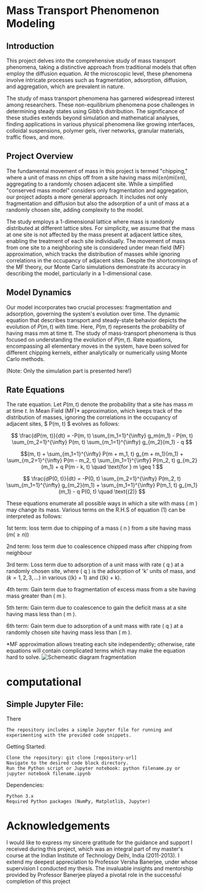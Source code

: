 # Mass Transport Phenomenon Modeling
## Introduction

This project delves into the comprehensive study of mass transport phenomena, taking a distinctive approach from traditional models that often employ the diffusion equation. At the microscopic level, these phenomena involve intricate processes such as fragmentation, adsorption, diffusion, and aggregation, which are prevalent in nature.

The study of mass transport phenomena has garnered widespread interest among researchers. These non-equilibrium phenomena pose challenges in determining steady states using Gibb’s distribution. The significance of these studies extends beyond simulation and mathematical analyses, finding applications in various physical phenomena like growing interfaces, colloidal suspensions, polymer gels, river networks, granular materials, traffic flows, and more.

## Project Overview

The fundamental movement of mass in this project is termed "chipping," where a unit of mass nn chips off from a site having mass mi(≥n)mi​(≥n), aggregating to a randomly chosen adjacent site. While a simplified "conserved mass model" considers only fragmentation and aggregation, our project adopts a more general approach. It includes not only fragmentation and diffusion but also the adsorption of a unit of mass at a randomly chosen site, adding complexity to the model.

The study employs a 1-dimensional lattice where mass is randomly distributed at different lattice sites. For simplicity, we assume that the mass at one site is not affected by the mass present at adjacent lattice sites, enabling the treatment of each site individually. The movement of mass from one site to a neighboring site is considered under mean field (MF) approximation, which tracks the distribution of masses while ignoring correlations in the occupancy of adjacent sites. Despite the shortcomings of the MF theory, our Monte Carlo simulations demonstrate its accuracy in describing the model, particularly in a 1-dimensional case.
## Model Dynamics

Our model incorporates two crucial processes: fragmentation and adsorption, governing the system's evolution over time. The dynamic equation that describes transport and steady-state behavior depicts the evolution of $P(m,t)$ with time. Here, $P(m,t)$  represents the probability of having mass mm at time tt. The study of mass-transport phenomena is thus focused on understanding the evolution of $P(m,t)$. Rate equations, encompassing all elementary moves in the system, have been solved for different chipping kernels, either analytically or numerically using Monte Carlo methods.

(Note: Only the simulation part is presented here!)


## Rate Equations
The rate equation.
Let $P(m, t)$ denote the probability that a site has mass $m$ at time $t$. In Mean Field (MF)* approximation, which keeps track of the distribution of masses, ignoring the correlations in the occupancy of adjacent sites, $ P(m, t) $ evolves as follows:

$$
\frac{dP(m, t)}{dt} = -P(m, t) \sum_{m_1=1}^{\infty} g_m(m_1) - P(m, t) \sum_{m_2=1}^{\infty} P(m, t) \sum_{m_1=1}^{\infty} g_{m_2}(m_1) - q 
$$

$$(m, t) +  \sum_{m_1=1}^{\infty} P(m + m_1, t) g_{m + m_1}(m_1) + \sum_{m_2=1}^{\infty} P(m - m_2, t) \sum_{m_1=1}^{\infty} P(m_2, t) g_{m_2}(m_1) + q P(m - k, t)  \quad \text{for } m \geq 1
$$






$$
\frac{dP(0, t)}{dt} = -P(0, t) \sum_{m_2=1}^{\infty} P(m_2, t) \sum_{m_1=1}^{\infty} g_{m_2}(m_1) + \sum_{m_1=1}^{\infty} P(m_1, t) g_{m_1}(m_1) - q P(0, t) \quad \text{(2)}
$$

These equations enumerate all possible ways in which a site with mass \( m \) may change its mass. Various terms on the R.H.S of equation (1) can be interpreted as follows:

1st term: loss term due to chipping of a mass \( n \) from a site having mass $( m (\geq n) )$

2nd term: loss term due to coalescence chipped mass after chipping from neighbour

3rd term: Loss term due to adsorption of a unit mass with rate \( q \) at a randomly chosen site, where \( q \) is the adsorption of 'k' units of mass, and $( k = 1, 2, 3, \ldots )$ in various \((k) + 1\) and \((k) + k\).

4th term: Gain term due to fragmentation of excess mass from a site having mass greater than \( m \).

5th term: Gain term due to coalescence to gain the deficit mass at a site having mass less than \( m \).

6th term: Gain term due to adsorption of a unit mass with rate \( q \) at a randomly chosen site having mass less than \( m \).

*MF approximation allows treating each site independently; otherwise, rate equations will contain complicated terms which may make the equation hard to solve.
![Schemeatic diagram fragmentation](https://github.com/username/repository/raw/main/path/to/image.png)

# computational 
## Simple Jupyter File:
There 

    The repository includes a simple Jupyter file for running and experimenting with the provided code snippets.

Getting Started:

    Clone the repository: git clone [repository-url]
    Navigate to the desired code block directory.
    Run the Python script or Jupyter notebook: python filename.py or jupyter notebook filename.ipynb

Dependencies:

    Python 3.x
    Required Python packages (NumPy, Matplotlib, Jupyter)
# Acknowledgements
I would like to express my sincere gratitude for the guidance and support I received during this project, which was an integral part of my master's course at the Indian Institute of Technology Delhi, India (2011-2013). I extend my deepest appreciation to Professor Versha Banerjee, under whose supervision I conducted my thesis. The invaluable insights and mentorship provided by Professor Banerjee played a pivotal role in the successful completion of this project

